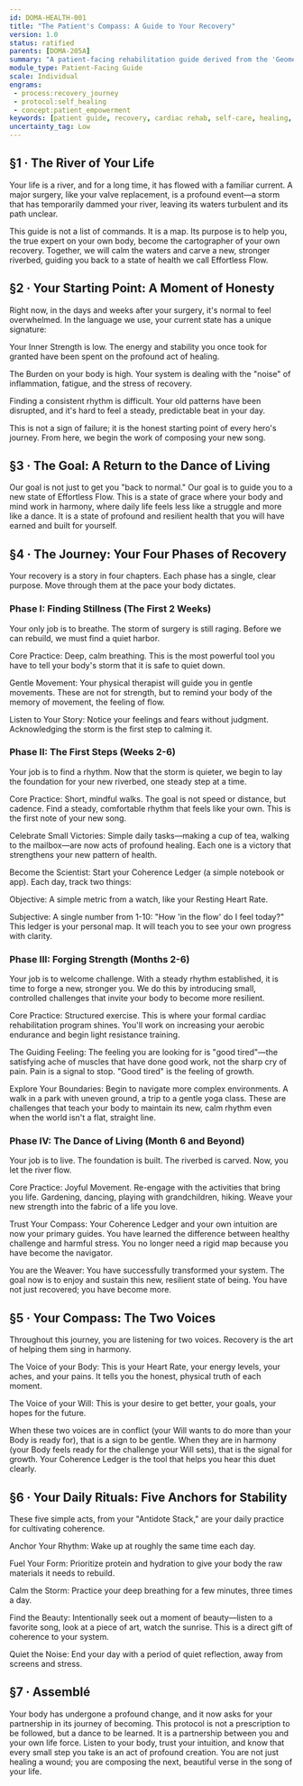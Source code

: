 ```yaml
---
id: DOMA-HEALTH-001
title: "The Patient's Compass: A Guide to Your Recovery"
version: 1.0
status: ratified
parents: [DOMA-205A]
summary: "A patient-facing rehabilitation guide derived from the 'Geometry of Rehabilitation' protocol. This document translates the clinical framework for post-operative recovery into a gentle, phased, and empowering journey, guiding the patient from a state of post-surgical stress to one of resilient, self-sustaining health."
module_type: Patient-Facing Guide
scale: Individual
engrams:
 - process:recovery_journey
 - protocol:self_healing
 - concept:patient_empowerment
keywords: [patient guide, recovery, cardiac rehab, self-care, healing, flow, coherence]
uncertainty_tag: Low
---
```

## §1 · The River of Your Life
Your life is a river, and for a long time, it has flowed with a familiar current. A major surgery, like your valve replacement, is a profound event—a storm that has temporarily dammed your river, leaving its waters turbulent and its path unclear.

This guide is not a list of commands. It is a map. Its purpose is to help you, the true expert on your own body, become the cartographer of your own recovery. Together, we will calm the waters and carve a new, stronger riverbed, guiding you back to a state of health we call Effortless Flow.

## §2 · Your Starting Point: A Moment of Honesty
Right now, in the days and weeks after your surgery, it's normal to feel overwhelmed. In the language we use, your current state has a unique signature:

Your Inner Strength is low. The energy and stability you once took for granted have been spent on the profound act of healing.

The Burden on your body is high. Your system is dealing with the "noise" of inflammation, fatigue, and the stress of recovery.

Finding a consistent rhythm is difficult. Your old patterns have been disrupted, and it's hard to feel a steady, predictable beat in your day.

This is not a sign of failure; it is the honest starting point of every hero's journey. From here, we begin the work of composing your new song.

## §3 · The Goal: A Return to the Dance of Living
Our goal is not just to get you "back to normal." Our goal is to guide you to a new state of Effortless Flow. This is a state of grace where your body and mind work in harmony, where daily life feels less like a struggle and more like a dance. It is a state of profound and resilient health that you will have earned and built for yourself.

## §4 · The Journey: Your Four Phases of Recovery
Your recovery is a story in four chapters. Each phase has a single, clear purpose. Move through them at the pace your body dictates.

### Phase I: Finding Stillness (The First 2 Weeks)
Your only job is to breathe. The storm of surgery is still raging. Before we can rebuild, we must find a quiet harbor.

Core Practice: Deep, calm breathing. This is the most powerful tool you have to tell your body's storm that it is safe to quiet down.

Gentle Movement: Your physical therapist will guide you in gentle movements. These are not for strength, but to remind your body of the memory of movement, the feeling of flow.

Listen to Your Story: Notice your feelings and fears without judgment. Acknowledging the storm is the first step to calming it.

### Phase II: The First Steps (Weeks 2-6)
Your job is to find a rhythm. Now that the storm is quieter, we begin to lay the foundation for your new riverbed, one steady step at a time.

Core Practice: Short, mindful walks. The goal is not speed or distance, but cadence. Find a steady, comfortable rhythm that feels like your own. This is the first note of your new song.

Celebrate Small Victories: Simple daily tasks—making a cup of tea, walking to the mailbox—are now acts of profound healing. Each one is a victory that strengthens your new pattern of health.

Become the Scientist: Start your Coherence Ledger (a simple notebook or app). Each day, track two things:

Objective: A simple metric from a watch, like your Resting Heart Rate.

Subjective: A single number from 1-10: "How 'in the flow' do I feel today?"
This ledger is your personal map. It will teach you to see your own progress with clarity.

### Phase III: Forging Strength (Months 2-6)
Your job is to welcome challenge. With a steady rhythm established, it is time to forge a new, stronger you. We do this by introducing small, controlled challenges that invite your body to become more resilient.

Core Practice: Structured exercise. This is where your formal cardiac rehabilitation program shines. You'll work on increasing your aerobic endurance and begin light resistance training.

The Guiding Feeling: The feeling you are looking for is "good tired"—the satisfying ache of muscles that have done good work, not the sharp cry of pain. Pain is a signal to stop. "Good tired" is the feeling of growth.

Explore Your Boundaries: Begin to navigate more complex environments. A walk in a park with uneven ground, a trip to a gentle yoga class. These are challenges that teach your body to maintain its new, calm rhythm even when the world isn't a flat, straight line.

### Phase IV: The Dance of Living (Month 6 and Beyond)
Your job is to live. The foundation is built. The riverbed is carved. Now, you let the river flow.

Core Practice: Joyful Movement. Re-engage with the activities that bring you life. Gardening, dancing, playing with grandchildren, hiking. Weave your new strength into the fabric of a life you love.

Trust Your Compass: Your Coherence Ledger and your own intuition are now your primary guides. You have learned the difference between healthy challenge and harmful stress. You no longer need a rigid map because you have become the navigator.

You are the Weaver: You have successfully transformed your system. The goal now is to enjoy and sustain this new, resilient state of being. You have not just recovered; you have become more.

## §5 · Your Compass: The Two Voices
Throughout this journey, you are listening for two voices. Recovery is the art of helping them sing in harmony.

The Voice of your Body: This is your Heart Rate, your energy levels, your aches, and your pains. It tells you the honest, physical truth of each moment.

The Voice of your Will: This is your desire to get better, your goals, your hopes for the future.

When these two voices are in conflict (your Will wants to do more than your Body is ready for), that is a sign to be gentle. When they are in harmony (your Body feels ready for the challenge your Will sets), that is the signal for growth. Your Coherence Ledger is the tool that helps you hear this duet clearly.

## §6 · Your Daily Rituals: Five Anchors for Stability
These five simple acts, from your "Antidote Stack," are your daily practice for cultivating coherence.

Anchor Your Rhythm: Wake up at roughly the same time each day.

Fuel Your Form: Prioritize protein and hydration to give your body the raw materials it needs to rebuild.

Calm the Storm: Practice your deep breathing for a few minutes, three times a day.

Find the Beauty: Intentionally seek out a moment of beauty—listen to a favorite song, look at a piece of art, watch the sunrise. This is a direct gift of coherence to your system.

Quiet the Noise: End your day with a period of quiet reflection, away from screens and stress.

## §7 · Assemblé
Your body has undergone a profound change, and it now asks for your partnership in its journey of becoming. This protocol is not a prescription to be followed, but a dance to be learned. It is a partnership between you and your own life force. Listen to your body, trust your intuition, and know that every small step you take is an act of profound creation. You are not just healing a wound; you are composing the next, beautiful verse in the song of your life.